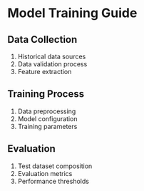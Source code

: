 # Model Training Guide

## Data Collection

1. Historical data sources
2. Data validation process
3. Feature extraction

## Training Process

1. Data preprocessing
2. Model configuration
3. Training parameters

## Evaluation

1. Test dataset composition
2. Evaluation metrics
3. Performance thresholds
